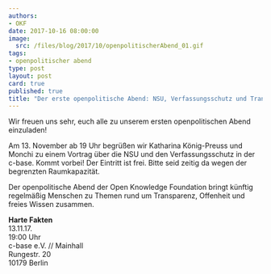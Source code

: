 ```yaml
---
authors: 
- OKF
date: 2017-10-16 08:00:00
image:
  src: /files/blog/2017/10/openpolitischerAbend_01.gif
tags:
- openpolitischer abend
type: post
layout: post
card: true
published: true
title: "Der erste openpolitische Abend: NSU, Verfassungsschutz und Transparenz" 
---
```


Wir freuen uns sehr, euch alle zu unserem ersten openpolitischen Abend einzuladen! 

Am 13. November ab 19 Uhr begrüßen wir Katharina König-Preuss und Monchi zu einem Vortrag über die NSU und den Verfassungsschutz in der c-base. Kommt vorbei! Der Eintritt ist frei. Bitte seid zeitig da wegen der begrenzten Raumkapazität. 

Der openpolitische Abend der Open Knowledge Foundation bringt künftig regelmäßig Menschen zu Themen rund um Transparenz, Offenheit und freies Wissen zusammen. 

<b>Harte Fakten</b>
<br> 13.11.17. 
<br> 19:00 Uhr
<br> c-base e.V. // Mainhall
<br> Rungestr. 20
<br> 10179 Berlin
